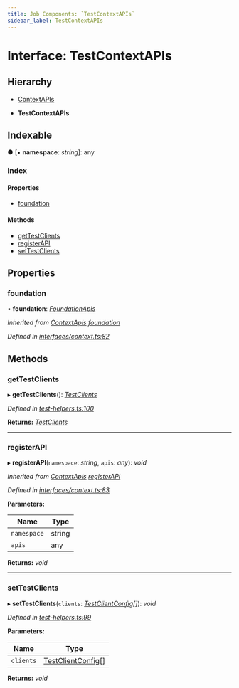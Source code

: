 ```yaml
---
title: Job Components: `TestContextAPIs`
sidebar_label: TestContextAPIs
---
```


# Interface: TestContextAPIs

## Hierarchy

  * [ContextAPIs](contextapis.md)

  * **TestContextAPIs**

## Indexable

● \[▪ **namespace**: *string*\]: any

### Index

#### Properties

* [foundation](testcontextapis.md#foundation)

#### Methods

* [getTestClients](testcontextapis.md#gettestclients)
* [registerAPI](testcontextapis.md#registerapi)
* [setTestClients](testcontextapis.md#settestclients)

## Properties

###  foundation

• **foundation**: *[FoundationApis](foundationapis.md)*

*Inherited from [ContextApis](contextapis.md).[foundation](contextapis.md#foundation)*

*Defined in [interfaces/context.ts:82](https://github.com/terascope/teraslice/blob/a3992c27/packages/job-components/src/interfaces/context.ts#L82)*

## Methods

###  getTestClients

▸ **getTestClients**(): *[TestClients](testclients.md)*

*Defined in [test-helpers.ts:100](https://github.com/terascope/teraslice/blob/a3992c27/packages/job-components/src/test-helpers.ts#L100)*

**Returns:** *[TestClients](testclients.md)*

___

###  registerAPI

▸ **registerAPI**(`namespace`: *string*, `apis`: *any*): *void*

*Inherited from [ContextApis](contextapis.md).[registerAPI](contextapis.md#registerapi)*

*Defined in [interfaces/context.ts:83](https://github.com/terascope/teraslice/blob/a3992c27/packages/job-components/src/interfaces/context.ts#L83)*

**Parameters:**

Name | Type |
------ | ------ |
`namespace` | string |
`apis` | any |

**Returns:** *void*

___

###  setTestClients

▸ **setTestClients**(`clients`: *[TestClientConfig](testclientconfig.md)[]*): *void*

*Defined in [test-helpers.ts:99](https://github.com/terascope/teraslice/blob/a3992c27/packages/job-components/src/test-helpers.ts#L99)*

**Parameters:**

Name | Type |
------ | ------ |
`clients` | [TestClientConfig](testclientconfig.md)[] |

**Returns:** *void*
